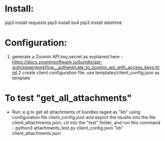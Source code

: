 # Install:
pip3 install requests
pip3 install bs4
pip3 install datetime

# Configuration: 
1. generate a Zoomin API key,secret as explianed here - https://docs.zoominsoftware.io/bundle/api-auth/page/workflow__authenticate_to_zoomin_api_with_access_keys.html
2.create client configuration file: use templates/client_config.json as template 


# To test "get_all_attachments"
   - Run: e.g to get all attachments of bundles taged as "kb" using configuration file client_config.json and export the reuslts into the file client_attachments.json, cd into the "test" folder, and run this command - 
    python3 attachments_test.py client_config.json "kb" client_attachments.json
